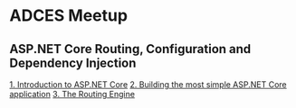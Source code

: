 ADCES Meetup
============
ASP.NET Core Routing, Configuration and Dependency Injection
-----------------------------------------------------------

[1. Introduction to ASP.NET Core](docs/aspnet-core-introduction.md)
[2. Building the most simple ASP.NET Core application](https://radu-matei.github.io/blog/aspnet-core-startup/)
[3. The Routing Engine](docs/routing.md)